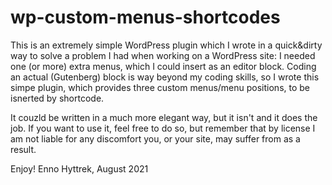 # wp-custom-menus-shortcodes

 This is an extremely simple WordPress plugin which I wrote in a quick&dirty way to solve a problem I had when working on a WordPress site: I needed one (or more) extra menus, which I could insert as an editor block. Coding an actual (Gutenberg) block is way beyond my coding skills, so I wrote this simpe plugin, which provides three custom menus/menu positions, to be isnerted by shortcode.
 
 It couzld be written in a much more elegant way, but it isn't and it does the job. If you want to use it, feel free to do so, but remember that by license I am not liable for any discomfort you, or your site, may suffer from as a result.
 
 Enjoy!
 Enno Hyttrek, August 2021
